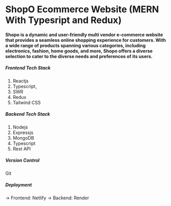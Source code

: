 # ShopO Ecommerce Website (MERN With Typesript and Redux)

#### Shopo is a dynamic and user-friendly multi vendor e-commerce website that provides a seamless online shopping experience for customers. With a wide range of products spanning various categories, including electronics, fashion, home goods, and more, Shopo offers a diverse selection to cater to the diverse needs and preferences of its users. 


##### Frontend Tech Stack
1. Reactjs
2. Typescript,
3. SWR
4. Redux
5. Tailwind CSS

##### Backend Tech Stack
1. Nodejs
2. Expressjs
3. MongoDB
4. Typescript
5. Rest API

##### Version Control
Git

##### Deployment
-> Frontend: Netlify
-> Backend: Render
